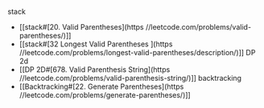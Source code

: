 

stack 
- [[stack#[20. Valid Parentheses](https //leetcode.com/problems/valid-parentheses/)]]
- [[stack#[32 Longest Valid Parentheses ](https //leetcode.com/problems/longest-valid-parentheses/description/)]]
DP 2d
- [[DP 2D#[678. Valid Parenthesis String](https //leetcode.com/problems/valid-parenthesis-string/)]]
backtracking
- [[Backtracking#[22. Generate Parentheses](https //leetcode.com/problems/generate-parentheses/)]]


